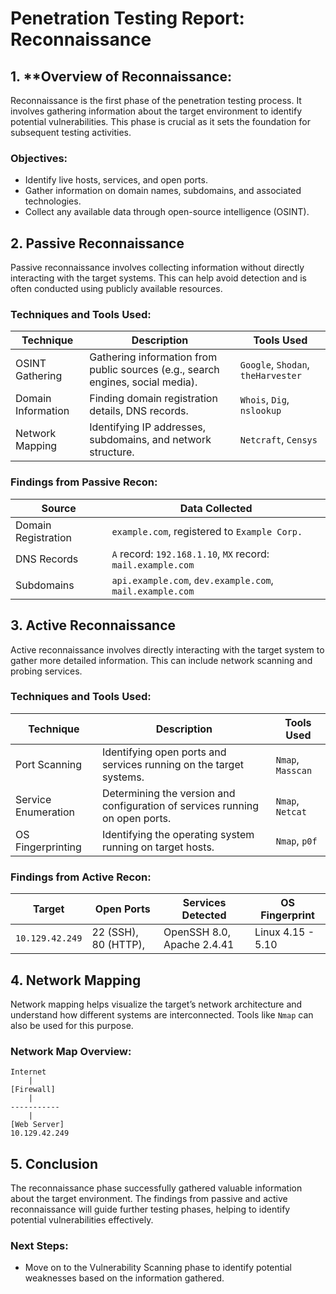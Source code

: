 # Penetration Testing Report: Reconnaissance
## 1. **Overview of Reconnaissance:

Reconnaissance is the first phase of the penetration testing process. It involves gathering information about the target environment to identify potential vulnerabilities. This phase is crucial as it sets the foundation for subsequent testing activities.

### **Objectives:**

- Identify live hosts, services, and open ports.
- Gather information on domain names, subdomains, and associated technologies.
- Collect any available data through open-source intelligence (OSINT).

## 2. **Passive Reconnaissance**

Passive reconnaissance involves collecting information without directly interacting with the target systems. This can help avoid detection and is often conducted using publicly available resources. 

### **Techniques and Tools Used:**

| **Technique**      | **Description**                                                                 | **Tools Used**                     |
| ------------------ | ------------------------------------------------------------------------------- | ---------------------------------- |
| OSINT Gathering    | Gathering information from public sources (e.g., search engines, social media). | `Google`, `Shodan`, `theHarvester` |
| Domain Information | Finding domain registration details, DNS records.                               | `Whois`, `Dig`, `nslookup`         |
| Network Mapping    | Identifying IP addresses, subdomains, and network structure.                    | `Netcraft`, `Censys`               |

### **Findings from Passive Recon:**

| **Source**          | **Data Collected**                                          |
| ------------------- | ----------------------------------------------------------- |
| Domain Registration | `example.com`, registered to `Example Corp.`                |
| DNS Records         | `A` record: `192.168.1.10`, `MX` record: `mail.example.com` |
| Subdomains          | `api.example.com`, `dev.example.com`, `mail.example.com`    |

## 3. **Active Reconnaissance**

Active reconnaissance involves directly interacting with the target system to gather more detailed information. This can include network scanning and probing services.

### **Techniques and Tools Used:**

|**Technique**|**Description**|**Tools Used**|
|---|---|---|
|Port Scanning|Identifying open ports and services running on the target systems.|`Nmap`, `Masscan`|
|Service Enumeration|Determining the version and configuration of services running on open ports.|`Nmap`, `Netcat`|
|OS Fingerprinting|Identifying the operating system running on target hosts.|`Nmap`, `p0f`|

### **Findings from Active Recon:**

| **Target**      | **Open Ports**       | **Services Detected**      | **OS Fingerprint** |
| --------------- | -------------------- | -------------------------- | ------------------ |
| `10.129.42.249` | 22 (SSH), 80 (HTTP), | OpenSSH 8.0, Apache 2.4.41 | Linux 4.15 - 5.10  |


## 4. **Network Mapping**

Network mapping helps visualize the target’s network architecture and understand how different systems are interconnected. Tools like `Nmap` can also be used for this purpose.

### **Network Map Overview:**

```
Internet
	|
[Firewall]
	|
-----------
	|
[Web Server]       
10.129.42.249        
```

## 5. **Conclusion**

The reconnaissance phase successfully gathered valuable information about the target environment. The findings from passive and active reconnaissance will guide further testing phases, helping to identify potential vulnerabilities effectively.

### **Next Steps:**

- Move on to the Vulnerability Scanning phase to identify potential weaknesses based on the information gathered.